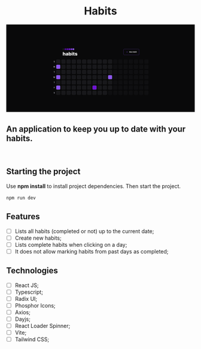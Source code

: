 <h1 align="center">
  Habits
</h1>


![cover](.github/habits.png?style=flat)


## An application to keep you up to date with your habits.

<br />

## Starting the project
Use **npm install** to install project dependencies.
Then start the project.

```cl
npm run dev
```

## Features

-   [ ] Lists all habits (completed or not) up to the current date;
-   [ ] Create new habits;
-   [ ] Lists complete habits when clicking on a day;
-   [ ] It does not allow marking habits from past days as completed;

## Technologies

-   [ ] React JS;
-   [ ] Typescript;
-   [ ] Radix UI;
-   [ ] Phosphor Icons;
-   [ ] Axios;
-   [ ] Dayjs;
-   [ ] React Loader Spinner;
-   [ ] Vite;
-   [ ] Tailwind CSS;

<br />